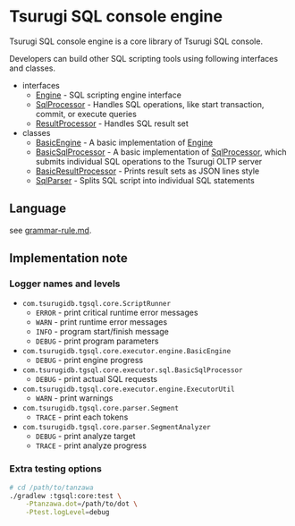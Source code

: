 # Tsurugi SQL console engine

Tsurugi SQL console engine is a core library of Tsurugi SQL console.

Developers can build other SQL scripting tools using following interfaces and classes.

* interfaces
  * [Engine] - SQL scripting engine interface
  * [SqlProcessor] - Handles SQL operations, like start transaction, commit, or execute queries
  * [ResultProcessor] - Handles SQL result set
* classes
  * [BasicEngine] - A basic implementation of [Engine]
  * [BasicSqlProcessor] - A basic implementation of [SqlProcessor], which submits individual SQL operations to the Tsurugi OLTP server
  * [BasicResultProcessor] - Prints result sets as JSON lines style
  * [SqlParser] - Splits SQL script into individual SQL statements

[Engine]:src/main/java/com/tsurugidb/tgsql/core/executor/engine/Engine.java
[SqlProcessor]:src/main/java/com/tsurugidb/tgsql/core/executor/sql/SqlProcessor.java
[ResultProcessor]:src/main/java/com/tsurugidb/tgsql/core/executor/result/ResultProcessor.java
[BasicEngine]:src/main/java/com/tsurugidb/tgsql/core/executor/engine/BasicEngine.java
[BasicSqlProcessor]:src/main/java/com/tsurugidb/tgsql/core/executor/sql/BasicSqlProcessor.java
[BasicResultProcessor]:src/main/java/com/tsurugidb/tgsql/core/executor/result/BasicResultProcessor.java
[SqlParser]:src/main/java/com/tsurugidb/tgsql/core/parser/SqlParser.java

## Language

see [grammar-rule.md](../../docs/grammar-rule.md).

## Implementation note

### Logger names and levels

* `com.tsurugidb.tgsql.core.ScriptRunner`
  * `ERROR` - print critical runtime error messages
  * `WARN` - print runtime error messages
  * `INFO` - program start/finish message
  * `DEBUG` - print program parameters
* `com.tsurugidb.tgsql.core.executor.engine.BasicEngine`
  * `DEBUG` - print engine progress
* `com.tsurugidb.tgsql.core.executor.sql.BasicSqlProcessor`
  * `DEBUG` - print actual SQL requests
* `com.tsurugidb.tgsql.core.executor.engine.ExecutorUtil`
  * `WARN` - print warnings
* `com.tsurugidb.tgsql.core.parser.Segment`
  * `TRACE` - print each tokens
* `com.tsurugidb.tgsql.core.parser.SegmentAnalyzer`
  * `DEBUG` - print analyze target
  * `TRACE` - print analyze progress

### Extra testing options

```sh
# cd /path/to/tanzawa
./gradlew :tgsql:core:test \
    -Ptanzawa.dot=/path/to/dot \
    -Ptest.logLevel=debug
```
